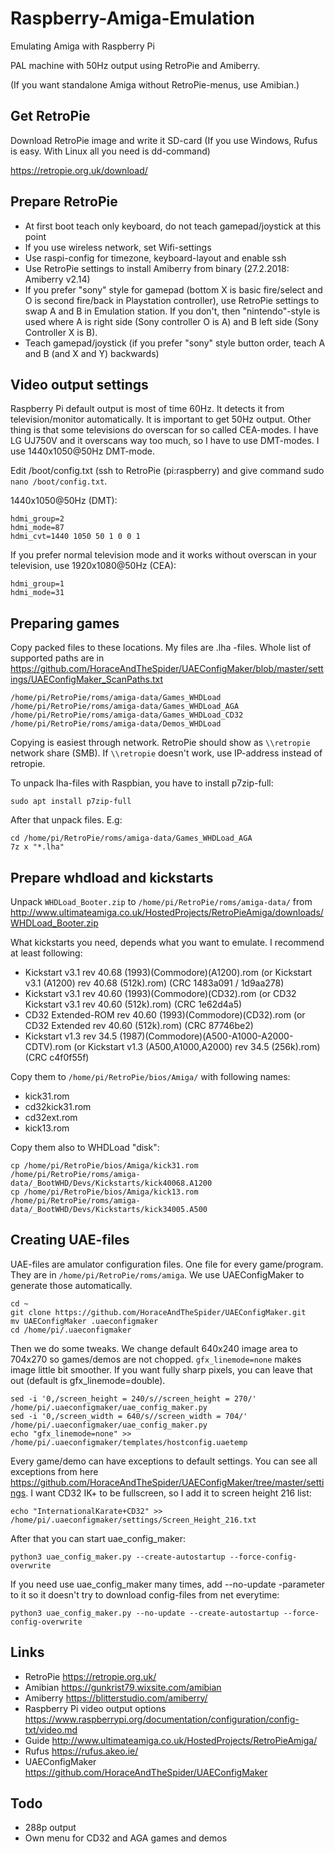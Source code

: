 # Raspberry-Amiga-Emulation
Emulating Amiga with Raspberry Pi

PAL machine with 50Hz output using RetroPie and Amiberry.

(If you want standalone Amiga without RetroPie-menus, use Amibian.)

## Get RetroPie
Download RetroPie image and write it SD-card (If you use Windows, Rufus is easy. With Linux all you need is dd-command)

https://retropie.org.uk/download/

## Prepare RetroPie
- At first boot teach only keyboard, do not teach gamepad/joystick at this point
- If you use wireless network, set Wifi-settings
- Use raspi-config for timezone, keyboard-layout and enable ssh
- Use RetroPie settings to install Amiberry from binary (27.2.2018: Amiberry v2.14)
- If you prefer "sony" style for gamepad (bottom X is basic fire/select and O is second fire/back in Playstation controller), use RetroPie settings to swap A and B in Emulation station. If you don't, then "nintendo"-style is used where A is right side (Sony controller O is A) and B left side (Sony Controller X is B).
- Teach gamepad/joystick (if you prefer "sony" style button order, teach A and B (and X and Y) backwards)

## Video output settings
Raspberry Pi default output is most of time 60Hz. It detects it from television/monitor automatically. It is important to get 50Hz output. Other thing is that some televisions do overscan for so called CEA-modes. I have LG UJ750V and it overscans way too much, so I have to use DMT-modes. I use 1440x1050@50Hz DMT-mode.

Edit /boot/config.txt (ssh to RetroPie (pi:raspberry) and give command sudo `nano /boot/config.txt`.

1440x1050@50Hz (DMT):
```
hdmi_group=2
hdmi_mode=87
hdmi_cvt=1440 1050 50 1 0 0 1
```
If you prefer normal television mode and it works without overscan in your television, use 1920x1080@50Hz (CEA):
```
hdmi_group=1
hdmi_mode=31
```

## Preparing games
Copy packed files to these locations. My files are .lha -files. Whole list of supported paths are in https://github.com/HoraceAndTheSpider/UAEConfigMaker/blob/master/settings/UAEConfigMaker_ScanPaths.txt
```
/home/pi/RetroPie/roms/amiga-data/Games_WHDLoad
/home/pi/RetroPie/roms/amiga-data/Games_WHDLoad_AGA
/home/pi/RetroPie/roms/amiga-data/Games_WHDLoad_CD32
/home/pi/RetroPie/roms/amiga-data/Demos_WHDLoad
```
Copying is easiest through network. RetroPie should show as `\\retropie` network share (SMB). If `\\retropie` doesn't work, use IP-address instead of retropie.

To unpack lha-files with Raspbian, you have to install p7zip-full:
```
sudo apt install p7zip-full
```
After that unpack files. E.g:
```
cd /home/pi/RetroPie/roms/amiga-data/Games_WHDLoad_AGA
7z x "*.lha"
```

## Prepare whdload and kickstarts
Unpack `WHDLoad_Booter.zip` to `/home/pi/RetroPie/roms/amiga-data/` from http://www.ultimateamiga.co.uk/HostedProjects/RetroPieAmiga/downloads/WHDLoad_Booter.zip

What kickstarts you need, depends what you want to emulate. I recommend at least following:
- Kickstart v3.1 rev 40.68 (1993)(Commodore)(A1200).rom	(or Kickstart v3.1 (A1200) rev 40.68 (512k).rom) (CRC 1483a091 / 1d9aa278)
- Kickstart v3.1 rev 40.60 (1993)(Commodore)(CD32).rom (or CD32 Kickstart v3.1 rev 40.60 (512k).rom) (CRC 1e62d4a5)
- CD32 Extended-ROM rev 40.60 (1993)(Commodore)(CD32).rom (or CD32 Extended rev 40.60 (512k).rom) (CRC 87746be2)
- Kickstart v1.3 rev 34.5 (1987)(Commodore)(A500-A1000-A2000-CDTV).rom (or Kickstart v1.3 (A500,A1000,A2000) rev 34.5 (256k).rom) (CRC c4f0f55f)

Copy them to `/home/pi/RetroPie/bios/Amiga/` with following names:
- kick31.rom
- cd32kick31.rom
- cd32ext.rom
- kick13.rom

Copy them also to WHDLoad "disk":
```
cp /home/pi/RetroPie/bios/Amiga/kick31.rom /home/pi/RetroPie/roms/amiga-data/_BootWHD/Devs/Kickstarts/kick40068.A1200
cp /home/pi/RetroPie/bios/Amiga/kick13.rom /home/pi/RetroPie/roms/amiga-data/_BootWHD/Devs/Kickstarts/kick34005.A500
```

## Creating UAE-files
UAE-files are amulator configuration files. One file for every game/program. They are in `/home/pi/RetroPie/roms/amiga`. We use UAEConfigMaker to generate those automatically.
```
cd ~
git clone https://github.com/HoraceAndTheSpider/UAEConfigMaker.git
mv UAEConfigMaker .uaeconfigmaker
cd /home/pi/.uaeconfigmaker
```
Then we do some tweaks. We change default 640x240 image area to 704x270 so games/demos are not chopped. `gfx_linemode=none` makes image little bit smoother. If you want fully sharp pixels, you can leave that out (default is gfx_linemode=double).
```
sed -i '0,/screen_height = 240/s//screen_height = 270/' /home/pi/.uaeconfigmaker/uae_config_maker.py
sed -i '0,/screen_width = 640/s//screen_width = 704/' /home/pi/.uaeconfigmaker/uae_config_maker.py
echo "gfx_linemode=none" >> /home/pi/.uaeconfigmaker/templates/hostconfig.uaetemp
```
Every game/demo can have exceptions to default settings. You can see all exceptions from here https://github.com/HoraceAndTheSpider/UAEConfigMaker/tree/master/settings. I want CD32 IK+ to be fullscreen, so I add it to screen height 216 list:
```
echo "InternationalKarate+CD32" >> /home/pi/.uaeconfigmaker/settings/Screen_Height_216.txt
```
After that you can start uae_config_maker:
```
python3 uae_config_maker.py --create-autostartup --force-config-overwrite
```
If you need use uae_config_maker many times, add --no-update -parameter to it so it doesn't try to download config-files from net everytime:
```
python3 uae_config_maker.py --no-update --create-autostartup --force-config-overwrite
```

## Links
- RetroPie https://retropie.org.uk/
- Amibian https://gunkrist79.wixsite.com/amibian
- Amiberry https://blitterstudio.com/amiberry/
- Raspberry Pi video output options https://www.raspberrypi.org/documentation/configuration/config-txt/video.md
- Guide http://www.ultimateamiga.co.uk/HostedProjects/RetroPieAmiga/
- Rufus https://rufus.akeo.ie/
- UAEConfigMaker https://github.com/HoraceAndTheSpider/UAEConfigMaker

## Todo
- 288p output
- Own menu for CD32 and AGA games and demos
